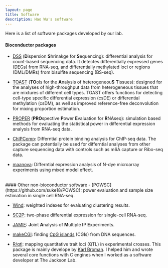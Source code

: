 ```yaml
---
layout: page
title: Software
description: Hao Wu's software 
---
```


Here is a list of software packages developed by our lab. 
<br>

#### Bioconductor packages 

- [DSS](http://www.bioconductor.org/packages/release/bioc/html/DSS.html) (**D**ispersion **S**hrinakge for **S**equencing): differential analysis for count-based sequencing data. It detectes differentially expressed genes (DEGs) from RNA-seq, and differentially methylated loci or regions (DML/DMRs) from bisulfite sequencing (BS-seq). 

- [TOAST](http://www.bioconductor.org/packages/devel/bioc/html/TOAST.html) (**TO**ols for the **A**nalysis of heterogeneou**S** **T**issues): designed for the analyses of high-throughput data from heterogeneous tissues that are mixtures of different cell types. TOAST offers functions for detecting cell-type specific differential expression (csDE) or differential methylation (csDM), as well as improved reference-free deconvolution for mixing proportion estimation. 

- [PROPER](https://bioconductor.org/packages/release/bioc/html/PROPER.html) (**PRO**spective **P**ower **E**valuation for **R**NAseq): simulation based methods for evaluating the statistical power in differential expression analysis from RNA-seq data. 

- [ChIPComp](https://bioconductor.org/packages/release/bioc/html/ChIPComp.html): Differntial protein binding analysis for ChIP-seq data. The package can potentially be used for differntial analyses from other capture sequencing data with controls such as m6A capture or Ribo-seq data. 
- [maanova](https://bioconductor.org/packages/release/bioc/html/maanova.html): Differntial expression analysis of N-dye microarray experiments using mixed model effect. 

<br>
#### Other non-bioconductor software
- [POWSC](https://github.com/suke18/POWSC): power evaluation and sample size estimation in single cell RNA-seq. 

- [Wind](https://github.com/haowulab/Wind): weighted indexes for evaluating clustering results. 

- [SC2P](https://github.com/haowulab/SC2P): two-phase differential expression for single-cell RNA-seq.

- [JAMIE](http://www.biostat.jhsph.edu/~hji/jamie/): **J**oint **A**nalysis of **M**ultiple **I**P **E**xperiments.

- [makeCGI](../software/makeCGI/index.html): finding [CpG islands](http://en.wikipedia.org/wiki/CpG_island) (CGIs) from DNA sequences.

- [R/qtl](http://www.rqtl.org): mapping quantitative trait loci (QTL) in experimental crosses. This package is mainly develope by [Karl Broman](https://kbroman.org). I helped him and wrote several core functions with C engines when I worked as a software developer at The Jackson Lab. 
